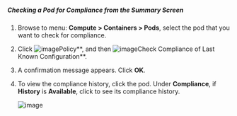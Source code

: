 ##### Checking a Pod for Compliance from the Summary Screen

1. Browse to menu: **Compute > Containers > Pods**, select the pod that you want to check for compliance.

2. Click ![image](../images/1941.png**)Policy**, and then ![image](../images/1942.png**)Check Compliance of Last Known
    Configuration**.

3. A confirmation message appears. Click **OK**.

4. To view the compliance history, click the pod. Under **Compliance**, if **History** is **Available**, click to see its
    compliance history.

    ![image](../images/1943.png)

